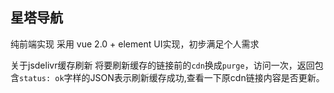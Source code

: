 ## 星塔导航  
纯前端实现 采用 vue 2.0 + element UI实现，初步满足个人需求

关于jsdelivr缓存刷新
将要刷新缓存的链接前的`cdn`换成`purge`，访问一次，返回包含`status: ok`字样的JSON表示刷新缓存成功,查看一下原cdn链接内容是否更新。
